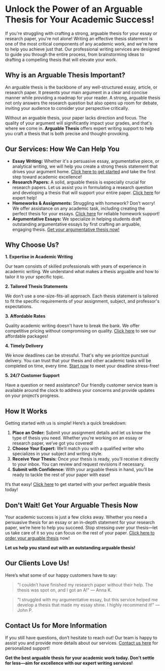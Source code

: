 # Unlock the Power of an Arguable Thesis for Your Academic Success!

If you're struggling with crafting a strong, arguable thesis for your essay or research paper, you're not alone! Writing an effective thesis statement is one of the most critical components of any academic work, and we're here to help you achieve just that. Our professional writing services are designed to guide you through the entire process, from brainstorming ideas to drafting a compelling thesis that will elevate your work.

## Why is an Arguable Thesis Important?

An arguable thesis is the backbone of any well-structured essay, article, or research paper. It presents your main argument in a clear and concise manner while providing a roadmap for your reader. A strong, arguable thesis not only answers the research question but also opens up room for debate, inviting your audience to consider your perspective critically.

Without an arguable thesis, your paper lacks direction and focus. The quality of your argument will significantly impact your grades, and that's where we come in. **Arguable Thesis** offers expert writing support to help you craft a thesis that is both precise and thought-provoking.

## Our Services: How We Can Help You

- **Essay Writing:** Whether it's a persuasive essay, argumentative piece, or analytical writing, we will help you create a strong thesis statement that drives your argument home. [Click here to get started](https://tinyurl.com/topessay?keyword=arguable+thesis) and take the first step toward academic excellence!
- **Research Papers:** A solid, arguable thesis is especially crucial for research papers. Let us assist you in formulating a research question and developing a thesis that will support your entire paper. [Click here](https://tinyurl.com/topessay?keyword=arguable+thesis) for expert help!
- **Homeworks & Assignments:** Struggling with homework? Don’t worry! We offer assistance on any academic task, including creating the perfect thesis for your essays. [Click here](https://tinyurl.com/topessay?keyword=arguable+thesis) for reliable homework support!
- **Argumentative Essays:** We specialize in helping students draft outstanding argumentative essays by first crafting an arguable, engaging thesis. [Get your argumentative thesis now!](https://tinyurl.com/topessay?keyword=arguable+thesis)

## Why Choose Us?

**1. Expertise in Academic Writing**

Our team consists of skilled professionals with years of experience in academic writing. We understand what makes a thesis arguable and how to tailor it to your specific topic.

**2. Tailored Thesis Statements**

We don't use a one-size-fits-all approach. Each thesis statement is tailored to fit the specific requirements of your assignment, subject, and professor's expectations.

**3. Affordable Rates**

Quality academic writing doesn't have to break the bank. We offer competitive pricing without compromising on quality. [Click here](https://tinyurl.com/topessay?keyword=arguable+thesis) to see our affordable packages!

**4. Timely Delivery**

We know deadlines can be stressful. That's why we prioritize punctual delivery. You can trust that your thesis and other academic tasks will be completed on time, every time. [Start now](https://tinyurl.com/topessay?keyword=arguable+thesis) to meet your deadline stress-free!

**5. 24/7 Customer Support**

Have a question or need assistance? Our friendly customer service team is available around the clock to address your concerns and provide updates on your project’s progress.

## How It Works

Getting started with us is simple! Here’s a quick breakdown:

1. **Place an Order:** Submit your assignment details and let us know the type of thesis you need. Whether you’re working on an essay or research paper, we’ve got you covered!
2. **Choose Your Expert:** We’ll match you with a qualified writer who specializes in your subject and writing style.
3. **Receive Your Thesis:** Once your thesis is ready, you’ll receive it directly to your inbox. You can review and request revisions if necessary.
4. **Submit with Confidence:** With your arguable thesis in hand, you’ll be ready to tackle the rest of your paper with ease!

It’s that easy! [Click here](https://tinyurl.com/topessay?keyword=arguable+thesis) to get started with your perfect arguable thesis today!

## Don't Wait! Get Your Arguable Thesis Now

Your academic success is just a few clicks away. Whether you need a persuasive thesis for an essay or an in-depth statement for your research paper, we’re here to help you succeed. Stop stressing over your thesis—let us take care of it so you can focus on the rest of your paper. [Click here to order your arguable thesis](https://tinyurl.com/topessay?keyword=arguable+thesis) now!

**Let us help you stand out with an outstanding arguable thesis!**

## Our Clients Love Us!

Here’s what some of our happy customers have to say:

> "I couldn’t have finished my research paper without their help. The thesis was spot on, and I got an A!" — Anna K.

> "I struggled with my argumentative essay, but this service helped me develop a thesis that made my essay shine. I highly recommend it!" — John P.

## Contact Us for More Information

If you still have questions, don’t hesitate to reach out! Our team is happy to assist you and provide more details about our services. [Contact us here](https://tinyurl.com/topessay?keyword=arguable+thesis) for personalized support!

**Get the best arguable thesis for your academic work today. Don't settle for less—aim for excellence with our expert writing services!**
